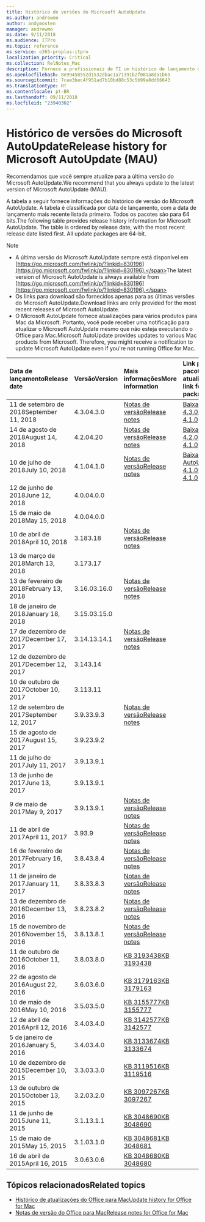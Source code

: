 ```yaml
---
title: Histórico de versões do Microsoft AutoUpdate
ms.author: andrewmo
author: andymosten
manager: andrewmo
ms.date: 9/11/2018
ms.audience: ITPro
ms.topic: reference
ms.service: o365-proplus-itpro
localization_priority: Critical
ms.collection: RelNotes_Mac
description: Fornece a profissionais de TI um histórico de lançamento do Microsoft AutoUpdate
ms.openlocfilehash: 8e99458552d1532dbac1a71391b2f081a8da1b65
ms.sourcegitcommit: 7cae3bec4f951ad7b10bd88c53c5b99a8dd66643
ms.translationtype: HT
ms.contentlocale: pt-BR
ms.lasthandoff: 09/11/2018
ms.locfileid: "23940302"
---
```

# <a name="release-history-for-microsoft-autoupdate-mau"></a><span data-ttu-id="64dfc-103">Histórico de versões do Microsoft AutoUpdate</span><span class="sxs-lookup"><span data-stu-id="64dfc-103">Release history for Microsoft AutoUpdate (MAU)</span></span>
 
<span data-ttu-id="64dfc-104">Recomendamos que você sempre atualize para a última versão do Microsoft AutoUpdate.</span><span class="sxs-lookup"><span data-stu-id="64dfc-104">We recommend that you always update to the latest version of Microsoft AutoUpdate (MAU).</span></span>

<span data-ttu-id="64dfc-p101">A tabela a seguir fornece informações do histórico de versão do Microsoft AutoUpdate. A tabela é classificada por data de lançamento, com a data de lançamento mais recente listada primeiro. Todos os pacotes são para 64 bits.</span><span class="sxs-lookup"><span data-stu-id="64dfc-p101">The following table provides release history information for Microsoft AutoUpdate. The table is ordered by release date, with the most recent release date listed first. All update packages are 64-bit.</span></span>


> [!NOTE]
> - <span data-ttu-id="64dfc-108">A última versão do Microsoft AutoUpdate sempre está disponível em [https://go.microsoft.com/fwlink/p/?linkid=830196](https://go.microsoft.com/fwlink/p/?linkid=830196).</span><span class="sxs-lookup"><span data-stu-id="64dfc-108">The latest version of Microsoft AutoUpdate is always available from [https://go.microsoft.com/fwlink/p/?linkid=830196](https://go.microsoft.com/fwlink/p/?linkid=830196).</span></span>
> - <span data-ttu-id="64dfc-109">Os links para download são fornecidos apenas para as últimas versões do Microsoft AutoUpdate.</span><span class="sxs-lookup"><span data-stu-id="64dfc-109">Download links are only provided for the most recent releases of Microsoft AutoUpdate.</span></span>
> - <span data-ttu-id="64dfc-p102">O Microsoft AutoUpdate fornece atualizações para vários produtos para Mac da Microsoft. Portanto, você pode receber uma notificação para atualizar o Microsoft AutoUpdate mesmo que não esteja executando o Office para Mac.</span><span class="sxs-lookup"><span data-stu-id="64dfc-p102">Microsoft AutoUpdate provides updates to various Mac products from Microsoft. Therefore, you might receive a notification to update Microsoft AutoUpdate even if you're not running Office for Mac.</span></span>
  
|<span data-ttu-id="64dfc-112">**Data de lançamento**</span><span class="sxs-lookup"><span data-stu-id="64dfc-112">**Release date**</span></span>|<span data-ttu-id="64dfc-113">**Versão**</span><span class="sxs-lookup"><span data-stu-id="64dfc-113">**Version**</span></span>|<span data-ttu-id="64dfc-114">**Mais informações**</span><span class="sxs-lookup"><span data-stu-id="64dfc-114">**More information**</span></span>|<span data-ttu-id="64dfc-115">**Link para baixar o pacote de atualização**</span><span class="sxs-lookup"><span data-stu-id="64dfc-115">**Download link for the update package**</span></span>|
|:-----|:-----|:-----|:-----|
|<span data-ttu-id="64dfc-116">11 de setembro de 2018</span><span class="sxs-lookup"><span data-stu-id="64dfc-116">September 11, 2018</span></span>  <br/> |<span data-ttu-id="64dfc-117">4.3.0</span><span class="sxs-lookup"><span data-stu-id="64dfc-117">4.3.0</span></span>  <br/> |[<span data-ttu-id="64dfc-118">Notas de versão</span><span class="sxs-lookup"><span data-stu-id="64dfc-118">Release notes</span></span>](release-notes-office-for-mac.md#september-2018-release) <br/> |[<span data-ttu-id="64dfc-119">Baixar o MAU 4.3.0</span><span class="sxs-lookup"><span data-stu-id="64dfc-119">Download MAU 4.1.0</span></span>](https://officecdn.microsoft.com/pr/C1297A47-86C4-4C1F-97FA-950631F94777/OfficeMac/Microsoft_AutoUpdate_4.3.18090901_Updater.pkg) <br/> |
|<span data-ttu-id="64dfc-120">14 de agosto de 2018</span><span class="sxs-lookup"><span data-stu-id="64dfc-120">August 14, 2018</span></span>  <br/> |<span data-ttu-id="64dfc-121">4.2.0</span><span class="sxs-lookup"><span data-stu-id="64dfc-121">4.20</span></span>  <br/> |[<span data-ttu-id="64dfc-122">Notas de versão</span><span class="sxs-lookup"><span data-stu-id="64dfc-122">Release notes</span></span>](release-notes-office-for-mac.md#august-2018-release) <br/> |[<span data-ttu-id="64dfc-123">Baixar o MAU 4.2.0</span><span class="sxs-lookup"><span data-stu-id="64dfc-123">Download MAU 4.1.0</span></span>](https://officecdn.microsoft.com/pr/C1297A47-86C4-4C1F-97FA-950631F94777/OfficeMac/Microsoft_AutoUpdate_4.2.18081201_Updater.pkg) <br/> |
|<span data-ttu-id="64dfc-124">10 de julho de 2018</span><span class="sxs-lookup"><span data-stu-id="64dfc-124">July 10, 2018</span></span>  <br/> |<span data-ttu-id="64dfc-125">4.1.0</span><span class="sxs-lookup"><span data-stu-id="64dfc-125">4.1.0</span></span>  <br/> |[<span data-ttu-id="64dfc-126">Notas de versão</span><span class="sxs-lookup"><span data-stu-id="64dfc-126">Release notes</span></span>](release-notes-office-for-mac.md#july-2018-release) <br/> |[<span data-ttu-id="64dfc-127">Baixar o Microsoft AutoUpdate 4.1.0</span><span class="sxs-lookup"><span data-stu-id="64dfc-127">Download MAU 4.1.0</span></span>](https://officecdn.microsoft.com/pr/C1297A47-86C4-4C1F-97FA-950631F94777/OfficeMac/Microsoft_AutoUpdate_4.1.18070902_Updater.pkg) <br/> |
|<span data-ttu-id="64dfc-128">12 de junho de 2018</span><span class="sxs-lookup"><span data-stu-id="64dfc-128">June 12, 2018</span></span>  <br/> |<span data-ttu-id="64dfc-129">4.0.0</span><span class="sxs-lookup"><span data-stu-id="64dfc-129">4.0.0</span></span>  <br/> |||
|<span data-ttu-id="64dfc-130">15 de maio de 2018</span><span class="sxs-lookup"><span data-stu-id="64dfc-130">May 15, 2018</span></span>  <br/> |<span data-ttu-id="64dfc-131">4.0.0</span><span class="sxs-lookup"><span data-stu-id="64dfc-131">4.0.0</span></span>  <br/> |||
|<span data-ttu-id="64dfc-132">10 de abril de 2018</span><span class="sxs-lookup"><span data-stu-id="64dfc-132">April 10, 2018</span></span>  <br/> |<span data-ttu-id="64dfc-133">3.18</span><span class="sxs-lookup"><span data-stu-id="64dfc-133">3.18</span></span>  <br/> |[<span data-ttu-id="64dfc-134">Notas de versão</span><span class="sxs-lookup"><span data-stu-id="64dfc-134">Release notes</span></span>](release-notes-office-for-mac.md#april-2018-release) <br/> ||
|<span data-ttu-id="64dfc-135">13 de março de 2018</span><span class="sxs-lookup"><span data-stu-id="64dfc-135">March 13, 2018</span></span>  <br/> |<span data-ttu-id="64dfc-136">3.17</span><span class="sxs-lookup"><span data-stu-id="64dfc-136">3.17</span></span>  <br/> |||
|<span data-ttu-id="64dfc-137">13 de fevereiro de 2018</span><span class="sxs-lookup"><span data-stu-id="64dfc-137">February 13, 2018</span></span>  <br/> |<span data-ttu-id="64dfc-138">3.16.0</span><span class="sxs-lookup"><span data-stu-id="64dfc-138">3.16.0</span></span>  <br/> |[<span data-ttu-id="64dfc-139">Notas de versão</span><span class="sxs-lookup"><span data-stu-id="64dfc-139">Release notes</span></span>](release-notes-office-for-mac.md#february-2018-release) <br/> | <br/> |
|<span data-ttu-id="64dfc-140">18 de janeiro de 2018</span><span class="sxs-lookup"><span data-stu-id="64dfc-140">January 18, 2018</span></span>  <br/> |<span data-ttu-id="64dfc-141">3.15.0</span><span class="sxs-lookup"><span data-stu-id="64dfc-141">3.15.0</span></span>  <br/> |<br/> |
|<span data-ttu-id="64dfc-142">17 de dezembro de 2017</span><span class="sxs-lookup"><span data-stu-id="64dfc-142">December 17, 2017</span></span>  <br/> |<span data-ttu-id="64dfc-143">3.14.1</span><span class="sxs-lookup"><span data-stu-id="64dfc-143">3.14.1</span></span>  <br/> |[<span data-ttu-id="64dfc-144">Notas de versão</span><span class="sxs-lookup"><span data-stu-id="64dfc-144">Release notes</span></span>](release-notes-office-for-mac.md#december-2017-release) <br/> | <br/> |
|<span data-ttu-id="64dfc-145">12 de dezembro de 2017</span><span class="sxs-lookup"><span data-stu-id="64dfc-145">December 12, 2017</span></span>  <br/> |<span data-ttu-id="64dfc-146">3.14</span><span class="sxs-lookup"><span data-stu-id="64dfc-146">3.14</span></span>  <br/> ||  <br/> |
|<span data-ttu-id="64dfc-147">10 de outubro de 2017</span><span class="sxs-lookup"><span data-stu-id="64dfc-147">October 10, 2017</span></span>  <br/> |<span data-ttu-id="64dfc-148">3.11</span><span class="sxs-lookup"><span data-stu-id="64dfc-148">3.11</span></span>  <br/> ||<br/> |
|<span data-ttu-id="64dfc-149">12 de setembro de 2017</span><span class="sxs-lookup"><span data-stu-id="64dfc-149">September 12, 2017</span></span>  <br/> |<span data-ttu-id="64dfc-150">3.9.3</span><span class="sxs-lookup"><span data-stu-id="64dfc-150">3.9.3</span></span>  <br/> |[<span data-ttu-id="64dfc-151">Notas de versão</span><span class="sxs-lookup"><span data-stu-id="64dfc-151">Release notes</span></span>](release-notes-office-for-mac.md#september-2017-release) <br/> |<br/> |
|<span data-ttu-id="64dfc-152">15 de agosto de 2017</span><span class="sxs-lookup"><span data-stu-id="64dfc-152">August 15, 2017</span></span>  <br/> |<span data-ttu-id="64dfc-153">3.9.2</span><span class="sxs-lookup"><span data-stu-id="64dfc-153">3.9.2</span></span>  <br/> || <br/> |
|<span data-ttu-id="64dfc-154">11 de julho de 2017</span><span class="sxs-lookup"><span data-stu-id="64dfc-154">July 11, 2017</span></span>  <br/> |<span data-ttu-id="64dfc-155">3.9.1</span><span class="sxs-lookup"><span data-stu-id="64dfc-155">3.9.1</span></span>  <br/> || <br/> |
|<span data-ttu-id="64dfc-156">13 de junho de 2017</span><span class="sxs-lookup"><span data-stu-id="64dfc-156">June 13, 2017</span></span>  <br/> |<span data-ttu-id="64dfc-157">3.9.1</span><span class="sxs-lookup"><span data-stu-id="64dfc-157">3.9.1</span></span>  <br/> || <br/> |
|<span data-ttu-id="64dfc-158">9 de maio de 2017</span><span class="sxs-lookup"><span data-stu-id="64dfc-158">May 9, 2017</span></span>  <br/> |<span data-ttu-id="64dfc-159">3.9.1</span><span class="sxs-lookup"><span data-stu-id="64dfc-159">3.9.1</span></span>  <br/> |[<span data-ttu-id="64dfc-160">Notas de versão</span><span class="sxs-lookup"><span data-stu-id="64dfc-160">Release notes</span></span>](release-notes-office-for-mac.md#may-2017-release) <br/> | <br/> |
|<span data-ttu-id="64dfc-161">11 de abril de 2017</span><span class="sxs-lookup"><span data-stu-id="64dfc-161">April 11, 2017</span></span>  <br/> |<span data-ttu-id="64dfc-162">3.9</span><span class="sxs-lookup"><span data-stu-id="64dfc-162">3.9</span></span>  <br/> |[<span data-ttu-id="64dfc-163">Notas de versão</span><span class="sxs-lookup"><span data-stu-id="64dfc-163">Release notes</span></span>](release-notes-office-for-mac.md#april-2017-release) <br/> |  <br/> |
|<span data-ttu-id="64dfc-164">16 de fevereiro de 2017</span><span class="sxs-lookup"><span data-stu-id="64dfc-164">February 16, 2017</span></span>  <br/> |<span data-ttu-id="64dfc-165">3.8.4</span><span class="sxs-lookup"><span data-stu-id="64dfc-165">3.8.4</span></span>  <br/> |[<span data-ttu-id="64dfc-166">Notas de versão</span><span class="sxs-lookup"><span data-stu-id="64dfc-166">Release notes</span></span>](release-notes-office-for-mac.md#february-2017-release) <br/> | <br/> |
|<span data-ttu-id="64dfc-167">11 de janeiro de 2017</span><span class="sxs-lookup"><span data-stu-id="64dfc-167">January 11, 2017</span></span>  <br/> |<span data-ttu-id="64dfc-168">3.8.3</span><span class="sxs-lookup"><span data-stu-id="64dfc-168">3.8.3</span></span>  <br/> |[<span data-ttu-id="64dfc-169">Notas de versão</span><span class="sxs-lookup"><span data-stu-id="64dfc-169">Release notes</span></span>](release-notes-office-for-mac.md#january-2017-release) <br/> | <br/> |
|<span data-ttu-id="64dfc-170">13 de dezembro de 2016</span><span class="sxs-lookup"><span data-stu-id="64dfc-170">December 13, 2016</span></span>  <br/> |<span data-ttu-id="64dfc-171">3.8.2</span><span class="sxs-lookup"><span data-stu-id="64dfc-171">3.8.2</span></span>  <br/> |[<span data-ttu-id="64dfc-172">Notas de versão</span><span class="sxs-lookup"><span data-stu-id="64dfc-172">Release notes</span></span>](release-notes-office-for-mac.md#december-2016-release) <br/> | <br/> |
|<span data-ttu-id="64dfc-173">15 de novembro de 2016</span><span class="sxs-lookup"><span data-stu-id="64dfc-173">November 15, 2016</span></span>  <br/> |<span data-ttu-id="64dfc-174">3.8.1</span><span class="sxs-lookup"><span data-stu-id="64dfc-174">3.8.1</span></span>  <br/> |[<span data-ttu-id="64dfc-175">Notas de versão</span><span class="sxs-lookup"><span data-stu-id="64dfc-175">Release notes</span></span>](release-notes-office-for-mac.md#november-2016-release) <br/> | <br/> |
|<span data-ttu-id="64dfc-176">11 de outubro de 2016</span><span class="sxs-lookup"><span data-stu-id="64dfc-176">October 11, 2016</span></span>  <br/> |<span data-ttu-id="64dfc-177">3.8.0</span><span class="sxs-lookup"><span data-stu-id="64dfc-177">3.8.0</span></span>  <br/> |[<span data-ttu-id="64dfc-178">KB 3193438</span><span class="sxs-lookup"><span data-stu-id="64dfc-178">KB 3193438</span></span>](https://support.microsoft.com/kb/3193438) <br/> | <br/> |
|<span data-ttu-id="64dfc-179">22 de agosto de 2016</span><span class="sxs-lookup"><span data-stu-id="64dfc-179">August 22, 2016</span></span>  <br/> |<span data-ttu-id="64dfc-180">3.6.0</span><span class="sxs-lookup"><span data-stu-id="64dfc-180">3.6.0</span></span>  <br/> |[<span data-ttu-id="64dfc-181">KB 3179163</span><span class="sxs-lookup"><span data-stu-id="64dfc-181">KB 3179163</span></span>](https://support.microsoft.com/kb/3179163) <br/> | <br/> |
|<span data-ttu-id="64dfc-182">10 de maio de 2016</span><span class="sxs-lookup"><span data-stu-id="64dfc-182">May 10, 2016</span></span>  <br/> |<span data-ttu-id="64dfc-183">3.5.0</span><span class="sxs-lookup"><span data-stu-id="64dfc-183">3.5.0</span></span>  <br/> |[<span data-ttu-id="64dfc-184">KB 3155777</span><span class="sxs-lookup"><span data-stu-id="64dfc-184">KB 3155777</span></span>](https://support.microsoft.com/kb/3155777) <br/> | <br/> |
|<span data-ttu-id="64dfc-185">12 de abril de 2016</span><span class="sxs-lookup"><span data-stu-id="64dfc-185">April 12, 2016</span></span>  <br/> |<span data-ttu-id="64dfc-186">3.4.0</span><span class="sxs-lookup"><span data-stu-id="64dfc-186">3.4.0</span></span>  <br/> |[<span data-ttu-id="64dfc-187">KB 3142577</span><span class="sxs-lookup"><span data-stu-id="64dfc-187">KB 3142577</span></span>](https://support.microsoft.com/kb/3142577) <br/> | <br/> |
|<span data-ttu-id="64dfc-188">5 de janeiro de 2016</span><span class="sxs-lookup"><span data-stu-id="64dfc-188">January 5, 2016</span></span>  <br/> |<span data-ttu-id="64dfc-189">3.4.0</span><span class="sxs-lookup"><span data-stu-id="64dfc-189">3.4.0</span></span>  <br/> |[<span data-ttu-id="64dfc-190">KB 3133674</span><span class="sxs-lookup"><span data-stu-id="64dfc-190">KB 3133674</span></span>](https://support.microsoft.com/kb/3133674) <br/> | <br/> |
|<span data-ttu-id="64dfc-191">10 de dezembro de 2015</span><span class="sxs-lookup"><span data-stu-id="64dfc-191">December 10, 2015</span></span>  <br/> |<span data-ttu-id="64dfc-192">3.3.0</span><span class="sxs-lookup"><span data-stu-id="64dfc-192">3.3.0</span></span>  <br/> |[<span data-ttu-id="64dfc-193">KB 3119516</span><span class="sxs-lookup"><span data-stu-id="64dfc-193">KB 3119516</span></span>](https://support.microsoft.com/kb/3119516) <br/> | <br/> |
|<span data-ttu-id="64dfc-194">13 de outubro de 2015</span><span class="sxs-lookup"><span data-stu-id="64dfc-194">October 13, 2015</span></span>  <br/> |<span data-ttu-id="64dfc-195">3.2.0</span><span class="sxs-lookup"><span data-stu-id="64dfc-195">3.2.0</span></span>  <br/> |[<span data-ttu-id="64dfc-196">KB 3097267</span><span class="sxs-lookup"><span data-stu-id="64dfc-196">KB 3097267</span></span>](https://support.microsoft.com/kb/3097267) <br/> | <br/> |
|<span data-ttu-id="64dfc-197">11 de junho de 2015</span><span class="sxs-lookup"><span data-stu-id="64dfc-197">June 11, 2015</span></span>  <br/> |<span data-ttu-id="64dfc-198">3.1.1</span><span class="sxs-lookup"><span data-stu-id="64dfc-198">3.1.1</span></span>  <br/> |[<span data-ttu-id="64dfc-199">KB 3048690</span><span class="sxs-lookup"><span data-stu-id="64dfc-199">KB 3048690</span></span>](https://support.microsoft.com/kb/3048690) <br/> | <br/> |
|<span data-ttu-id="64dfc-200">15 de maio de 2015</span><span class="sxs-lookup"><span data-stu-id="64dfc-200">May 15, 2015</span></span>  <br/> |<span data-ttu-id="64dfc-201">3.1.0</span><span class="sxs-lookup"><span data-stu-id="64dfc-201">3.1.0</span></span>  <br/> |[<span data-ttu-id="64dfc-202">KB 3048681</span><span class="sxs-lookup"><span data-stu-id="64dfc-202">KB 3048681</span></span>](https://support.microsoft.com/kb/3048681) <br/> | <br/> |
|<span data-ttu-id="64dfc-203">16 de abril de 2015</span><span class="sxs-lookup"><span data-stu-id="64dfc-203">April 16, 2015</span></span>  <br/> |<span data-ttu-id="64dfc-204">3.0.6</span><span class="sxs-lookup"><span data-stu-id="64dfc-204">3.0.6</span></span>  <br/> |[<span data-ttu-id="64dfc-205">KB 3048680</span><span class="sxs-lookup"><span data-stu-id="64dfc-205">KB 3048680</span></span>](https://support.microsoft.com/kb/3048680) <br/> | <br/> |

## <a name="related-topics"></a><span data-ttu-id="64dfc-206">Tópicos relacionados</span><span class="sxs-lookup"><span data-stu-id="64dfc-206">Related topics</span></span>

- [<span data-ttu-id="64dfc-207">Histórico de atualizações do Office para Mac</span><span class="sxs-lookup"><span data-stu-id="64dfc-207">Update history for Office for Mac</span></span>](update-history-office-for-mac.md)
- [<span data-ttu-id="64dfc-208">Notas de versão do Office para Mac</span><span class="sxs-lookup"><span data-stu-id="64dfc-208">Release notes for Office for Mac</span></span>](release-notes-office-for-mac.md) 
